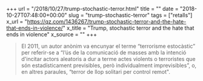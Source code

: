 +++
url = "/2018/10/27/trump-stochastic-terror.html"
title = ""
date = "2018-10-27T07:48:00+00:00"
slug = "trump-stochastic-terror"
tags = ["retalls"]
x_url = "https://qz.com/1436267/trump-stochastic-terror-and-the-hate-that-ends-in-violence/"
x_title = "Trump, stochastic terror and the hate that ends in violence"
x_source = ""
+++


> El 2011, un autor anònim va encunyar el terme “terrorisme estocàstic” per referir-se a “l’ús de la comunicació de masses amb la intenció d'incitar actors aleatoris a dur a terme actes violents o terroristes que són estadísticament previsibles, però individualment imprevisibles”, o, en altres paraules, “terror de llop solitari per control remot".
